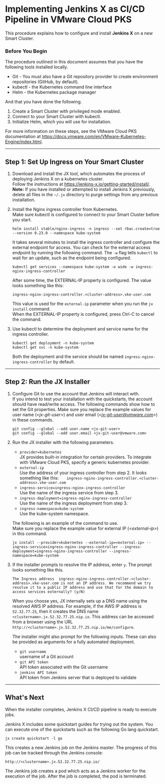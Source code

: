 # Implementing Jenkins X as CI/CD Pipeline in VMware Cloud PKS
This procedure explains how to configure and install **Jenkins X** on a new Smart Cluster.

### Before You Begin
The procedure outlined in this document assumes that you have the following tools installed locally.

- Git - You must also have a Git repository provider to create environment repositories (GitHub, by default).
- kubectl - the Kubernetes command line interface
- Helm - the Kubernetes package manager

And that you have done the following.

1. Create a Smart Cluster with privileged mode enabled.
2. Connect to your Smart Cluster with kubectl.
3. Initialize Helm, which you will use for installation.

For more information on these steps, see the VMware Cloud PKS documentation at <https://docs.vmware.com/en/VMware-Kubernetes-Engine/index.html>.  


---
## Step 1: Set Up Ingress on Your Smart Cluster
1. Download and install the JX tool, which automates the process of deploying Jenkins X on a kubernetes cluster.  
   Follow the instructions at <https://jenkins-x.io/getting-started/install/>.  
   **Note:** If you have installed or attempted to install Jenkins X previously, delete all files in the ```~/.jx``` directory to purge settings from any previous installation.

2. Install the Nginx ingress controller from Kubernetes.  
   Make sure kubectl is configured to connect to your Smart Cluster before you start.
   ```
   helm install stable/nginx-ingress -n ingress --set rbac.create=true --version 0.23.0 --namespace kube-system
   ```
   It takes several minutes to install the ingress controller and configure the external endpoint for access. You can check for the external access endpoint by running the following command. The ```-w``` flag tells ```kubectl``` to wait for an update, such as the endpoint being configured. 
   ```
   kubectl get services --namespace kube-system -o wide -w ingress-nginx-ingress-controller
   ```
   After some time, the EXTERNAL-IP property is configured. The value looks something like this: 
   ```
   ingress-nginx-ingress-controller.<cluster-address>.vke-user.com
   ```
   This value is used for the ```external-ip``` parameter when you run the ```jx install``` command.  
   When the EXTERNAL-IP property is configured, press Ctrl-C to cancel the command. 

3. Use kubectl to determine the deployment and service name for the ingress controller.
   ```
   kubectl get deployment -n kube-system
   kubectl get svc -n kube-system
   ```
   Both the deployment and the service should be named ```ingress-nginx-ingress-controller``` by default.  

---
## Step 2: Run the JX Installer

1. Configure Git to use the account that Jenkins will interact with.  
   If you intend to test your installation with the quickstarts, the account should have read/write access. The following commands show how to set the Git properties. Make sure you replace the example values for user name (*\<jx-git-user\>*) and user email (*\<jx-git-user@vmware.com\>*) in these commands.
   ```
   git config --global --add user.name <jx-git-user>
   git config --global --add user.email <jx-git-user@vmware.com>
   ```

2. Run the JX installer with the following parameters.
    - ```provider=kubernetes```  
    JX provides built-in integration for certain providers. To integrate with VMware Cloud PKS, specify a generic kubernetes provider.
    - ```external-ip```  
    Use the address of your ingress controller from step 2. It looks something like this: ```   ingress-nginx-ingress-controller.<cluster-address>.vke-user.com```
    - ```ingress-service=ingress-nginx-ingress-controller```  
    Use the name of the ingress service from step 3.
    - ```ingress-deployment=ingress-nginx-ingress-controller```  
    Use the name of the ingress deployment from step 3.
    - ```ingress-namespace=kube-system```  
    Use the kube-system namespace.
    
    The following is an example of the command to use.  
    Make sure you replace the example value for external IP (*\<external-ip\>*) in this command.
    ```
    jx install --provider=kubernetes --external-ip=<external-ip> --ingress-service=ingress-nginx-ingress-controller --ingress-deployment=ingress-nginx-ingress-controller --ingress-namespace=kube-system
    ```
3. If the installer prompts to resolve the IP address, enter ```y```.
   The prompt looks something like this.
   ```
   The Ingress address  ingress-nginx-ingress-controller.<cluster-address>.vke-user.com is not an IP address. We recommend we try resolve it to a public IP address and use that for the domain to access services externally? (y/N)
   ```
   When you choose yes, JX internally sets up a DNS name using the resolved AWS IP address. For example, if the AWS IP address is ```52.32.77.25```, then it creates the DNS name ```<clustername>.jx.52.32.77.25.nip.io```. This address can be accessed from a browser using the URL ```http://<clustername>.jx.52.32.77.25.nip.io/me/configure```. 

   The installer might also prompt for the following inputs. These can also be provided as arguments for a fully automated deployment.
    - ```git username```  
      username of a Git account
    - ```git API token```  
      API token associated with the Git username
    - ```jenkins API token```  
      API token from Jenkins server that is deployed to validate

---
## What's Next
When the installer completes, Jenkins X CI/CD pipeline is ready to execute jobs. 

Jenkins X includes some quickstart guides for trying out the system. You can execute one of the quickstarts such as the following Go lang quickstart.

```
jx create quickstart -l go
```
This creates a new Jenkins job on the Jenkins master. The progress of this job can be tracked through the Jenkins console:
```
http://<clustername>.jx.52.32.77.25.nip.io/
```
The Jenkins job creates a pod which acts as a Jenkins worker for the execution of the job. After the job is completed, the pod is terminated. 




